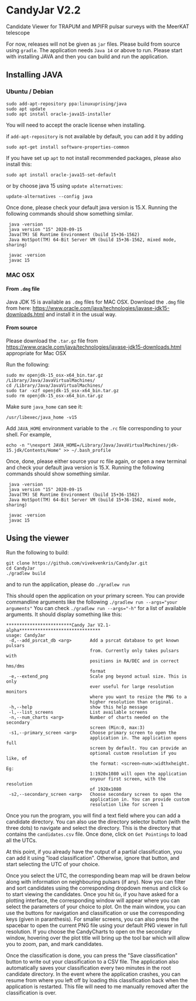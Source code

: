 # CandyJar V2.2
Candidate Viewer for TRAPUM and MPIFR pulsar surveys with the MeerKAT telescope

For now, releases will not be given as `jar` files. Please build from source using `gradle`. The application needs `Java 14` or above to run. Please start with installing JAVA and then you can build and run the application. 

## Installing JAVA

### Ubuntu / Debian
```shell
sudo add-apt-repository ppa:linuxuprising/java
sudo apt update
sudo apt install oracle-java15-installer
```

You will need to accept the oracle license when installing. 

if `add-apt-repository` is not available by default, you can add it by adding

```shell
sudo apt-get install software-properties-common
```

If you have set up `apt` to not install recommended packages, please also install this:

```shell
sudo apt install oracle-java15-set-default
```

or by choose java 15 using `update alternatives`:

```shell
update-alternatives --config java
```

Once done, please check your default java version is 15.X. Running the following commands should show something similar. 

```shell
 java -version
 java version "15" 2020-09-15
 Java(TM) SE Runtime Environment (build 15+36-1562)
 Java HotSpot(TM) 64-Bit Server VM (build 15+36-1562, mixed mode, sharing)
 
 javac -version
 javac 15
```
### MAC OSX

#### From `.dmg` file

Java JDK 15 is available as `.dmg` files for MAC OSX. Download the `.dmg` file from here: https://www.oracle.com/java/technologies/javase-jdk15-downloads.html 
and install it in the usual way. 

#### From source

Please download the `.tar.gz` file from https://www.oracle.com/java/technologies/javase-jdk15-downloads.html appropriate for Mac OSX

Run the following:
```shell
sudo mv openjdk-15_osx-x64_bin.tar.gz /Library/Java/JavaVirtualMachines/
cd /Library/Java/JavaVirtualMachines/
sudo tar -xzf openjdk-15_osx-x64_bin.tar.gz
sudo rm openjdk-15_osx-x64_bin.tar.gz
```
Make sure `java_home` can see it:

`/usr/libexec/java_home -v15`

Add `JAVA_HOME` environment variable to the `.rc` file corresponding to your shell. For example, 

`echo -n "\nexport JAVA_HOME=/Library/Java/JavaVirtualMachines/jdk-15.jdk/Contents/Home" >> ~/.bash_profile`


Once, done, please either source your rc file again, or open a new terminal and check your default java version is 15.X. Running the following commands should show something similar. 

```shell
 java -version
 java version "15" 2020-09-15
 Java(TM) SE Runtime Environment (build 15+36-1562)
 Java HotSpot(TM) 64-Bit Server VM (build 15+36-1562, mixed mode, sharing)
 
 javac -version
 javac 15
```

 
## Using the viewer 

Run the following to build:

```shell
git clone https://github.com/vivekvenkris/CandyJar.git
cd CandyJar
./gradlew build
```

and to run the application, please do `./gradlew run`

This should open the application on your primary screen. You can provide commandline arguments like the following `./gradlew run --args="your arguments"`
You can check `./gradlew run --args="-h"` for a list of available arguments. It should display something like this:

```
*************************Candy Jar V2.1-alpha*******************************
usage: CandyJar
 -d,--add_psrcat_db <arg>       Add a psrcat database to get known pulsars
                                from. Currently only takes pulsars with
                                positions in RA/DEC and in correct hms/dms
                                format
 -e,--extend_png                Scale png beyond actual size. This is only
                                ever useful for large resolution monitors
                                where you want to resize the PNG to a
                                higher resolution than original.
 -h,--help                      show this help message
 -l,--list_screens              List available screens
 -n,--num_charts <arg>          Number of charts needed on the secondary
                                screen (Min:0, max:3)
 -s1,--primary_screen <arg>     Choose primary screen to open the
                                application in. The application opens full
                                screen by default. You can provide an
                                optional custom resolution if you like, of
                                the format: <screen—num>:widthxheight. Eg:
                                1:1920x1080 will open the application
                                onyour first screen, with the resolution
                                of 1920x1080
 -s2,--secondary_screen <arg>   Choose secondary screen to open the
                                application in. You can provide custom
                                resolution like for screen 1
```
 

Once you run the program, you will find a text field where you can add a candidate directory. You can also use the directory selector button (with the three dots) to navigate and select the directory. This is the directory that contains the `candidates.csv` file. Once done, click on `Get Pointings` to load all the UTCs. 

At this point, if you already have the output of a partial classification, you can add it using "load classification". Otherwise, ignore that button, and start selecting the UTC of your choice. 

Once you select the UTC, the corresponding beam map will be drawn below along with information on neighbouring pulsars (if any). Now you can filter and sort candidates using the corresponding dropdown menus and click `Go` to start viewing the candidates. Once you hit `Go`, if you have asked for a plotting interface, the corresponding window will appear where you can select the parameters of your choice to plot. On the main window, you can use the buttons for navigation and classification or use the corresponding keys (given in paranthesis). For smaller screens, you can also press the spacebar to open the current PNG file using your default PNG viewer in full resolution. If you choose the CandyCharts to open on the secondary window, hovering over the plot title will bring up the tool bar which will allow you to zoom, pan, and mark candidates. 

Once the classification is done, you can press the "Save classification" button to write out your classification to a CSV file. The application also automatically saves your classification every two minutes in the root candidate directory. In the event where the application crashes, you can resume from where you left off by loading this classification back when the application is restarted.  This file will need to me manually removed after the classification is over. 






